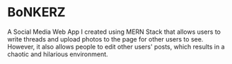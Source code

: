 # BoNKERZ

A Social Media Web App I created using MERN Stack that allows users to write threads and upload photos to the page for other users to see. However, it also allows people to edit other users' posts, which results in a chaotic and hilarious environment.
